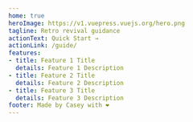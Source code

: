 ```yaml
---
home: true
heroImage: https://v1.vuepress.vuejs.org/hero.png
tagline: Retro revival guidance
actionText: Quick Start →
actionLink: /guide/
features:
- title: Feature 1 Title
  details: Feature 1 Description
- title: Feature 2 Title
  details: Feature 2 Description
- title: Feature 3 Title
  details: Feature 3 Description
footer: Made by Casey with ❤️
---
```

